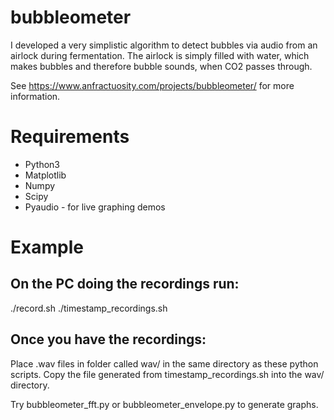 # bubbleometer

I developed a very simplistic algorithm to detect bubbles via audio from an airlock during fermentation. The airlock is simply filled with water, which makes bubbles and therefore bubble sounds, when CO2 passes through. 

See https://www.anfractuosity.com/projects/bubbleometer/ for more information.

# Requirements

* Python3
* Matplotlib
* Numpy
* Scipy
* Pyaudio - for live graphing demos

# Example

## On the PC doing the recordings run:
./record.sh
./timestamp_recordings.sh

## Once you have the recordings:

Place .wav files in folder called wav/ in the same directory as these python scripts.
Copy the file generated from timestamp_recordings.sh into the wav/ directory.

Try bubbleometer_fft.py or bubbleometer_envelope.py to generate graphs.


